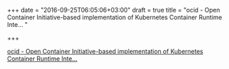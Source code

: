 +++
date = "2016-09-25T06:05:06+03:00"
draft = true
title = "ocid - Open Container Initiative-based implementation of Kubernetes Container Runtime Inte... "

+++

<p><a href="https://t.co/fYtqlxTqiU">ocid - Open Container Initiative-based implementation of Kubernetes Container Runtime Inte... </a></p>
